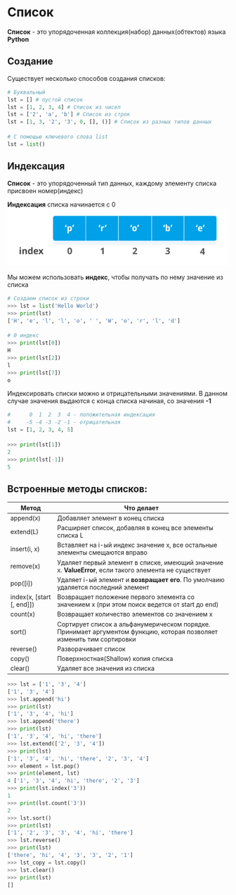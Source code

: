 # Список

**Список** - это упорядоченная коллекция(набор) данных(обтектов) языка **Python**

## Создание
Существует несколько способов создания списков:
```py
# Буквальный
lst = [] # пустой список
lst = [1, 2, 3, 4] # Список из чисел
lst = ['2', 'a', 'b'] # Список из строк
lst = [1, 3, '2', '3', 0, [], ()] # Список из разных типов данных

# С помощью ключевого слова list
lst = list()
```

## Индексация 

**Список** - это упорядоченный тип данных, каждому элементу списка присвоен номер(индекс)

**Индексация** списка начинается с 0
![](imgs/1.png)

Мы можем использовать **индекс**, чтобы получать по нему значение из списка
```py
# Создаем список из строки
>>> lst = list('Hello World')
>>> print(lst)
['H', 'e', 'l', 'l', 'o', ' ', 'W', 'o', 'r', 'l', 'd']

# 0 индекс
>>> print(lst[0])
H
>>> print(lst[2])
l
>>> print(lst[7])
o
```
Индексировать списки можно и отрицательными значениями. В данном случае значения выдаются с конца списка начиная, со значения **-1**

```py
#      0  1  2  3  4 - положительная индексация
#     -5 -4 -3 -2 -1 - отрицательная
lst = [1, 2, 3, 4, 5]

>>> print(lst[1])
2
>>> print(lst[-1])
5
```
## Встроенные методы списков:

| Метод                     | Что делает                                                                                                            |
| ------------------------- | --------------------------------------------------------------------------------------------------------------------- |
| append(x)                 | Добавляет элемент в конец списка                                                                                      |
| extend(L)                 | Расширяет список, добавляя в конец все элементы списка L                                                              |
| insert(i, x)              | Вставляет на i-ый индекс значение x, все остальные элементы смещаются вправо                                          |
| remove(x)                 | Удаляет первый элемент в списке, имеющий значение x. **ValueError**, если такого элемента не существует               |
| pop([i])                  | Удаляет i-ый элемент и **возвращает его**. По умолчаию удаляется последний элемент                                    |
| index(x, [start [, end]]) | Возвращает положение первого элемента со значением x (при этом поиск ведется от start до end)                         |
| count(x)                  | Возвращает количество элементов со значением x                                                                        |
| sort()                    | Сортирует список а альфанумерическом порядке. Принимает аргументом функцию, которая позволяет изменить тим сортировки |
| reverse()                 | Разворачивает список                                                                                                  |
| copy()                    | Поверхностная(Shallow) копия списка                                                                                   |
| clear()                   | Удаляет все значения из списка                                                                                        |

```py
>>> lst = ['1', '3', '4']
['1', '3', '4']
>>> lst.append('hi')
>>> print(lst)
['1', '3', '4', 'hi']
>>> lst.append('there')
>>> print(lst)
['1', '3', '4', 'hi', 'there']
>>> lst.extend(['2', '3', '4'])
>>> print(lst)
['1', '3', '4', 'hi', 'there', '2', '3', '4']
>>> element = lst.pop()
>>> print(element, lst)
4 ['1', '3', '4', 'hi', 'there', '2', '3']
>>> print(lst.index('3'))
1
>>> print(lst.count('3'))
2
>>> lst.sort()
>>> print(lst)
['1', '2', '3', '3', '4', 'hi', 'there']
>>> lst.reverse()
>>> print(lst)
['there', 'hi', '4', '3', '3', '2', '1']
>>> lst_copy = lst.copy()
>>> lst.clear()
>>> print(lst)
[]
```